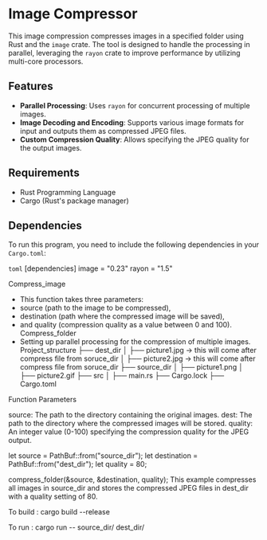 # Image Compressor

This image compression compresses images in a specified folder using Rust and the `image` crate. The tool is designed to handle the processing in parallel, leveraging the `rayon` crate to improve performance by utilizing multi-core processors.

## Features

- **Parallel Processing**: Uses `rayon` for concurrent processing of multiple images.
- **Image Decoding and Encoding**: Supports various image formats for input and outputs them as compressed JPEG files.
- **Custom Compression Quality**: Allows specifying the JPEG quality for the output images.

## Requirements

- Rust Programming Language
- Cargo (Rust's package manager)

## Dependencies

To run this program, you need to include the following dependencies in your `Cargo.toml`:

```toml```
[dependencies]
image = "0.23"
rayon = "1.5"

Compress_image
 - This function takes three parameters: 
 - source (path to the image to be compressed), 
 - destination (path where the compressed image will be saved), 
 - and quality (compression quality as a value between 0 and 100).
Compress_folder 
 - Setting up parallel processing for the compression of multiple images.
Project_structure
├── dest_dir 
│   ├── picture1.jpg -> this will come after compress file from soruce_dir
│   ├── picture2.jpg -> this will come after compress file from soruce_dir
├── source_dir
│   ├── picture1.png
│   ├── picture2.gif
├── src
│   ├── main.rs
├── Cargo.lock
├── Cargo.toml

Function Parameters

source: The path to the directory containing the original images.
dest: The path to the directory where the compressed images will be stored.
quality: An integer value (0-100) specifying the compression quality for the JPEG output.

let source = PathBuf::from("source_dir");
let destination = PathBuf::from("dest_dir");
let quality = 80;

compress_folder(&source, &destination, quality);
This example compresses all images in source_dir and stores the compressed JPEG files in dest_dir with a quality setting of 80.

To build : cargo build --release

To run : cargo run -- source_dir/ dest_dir/

